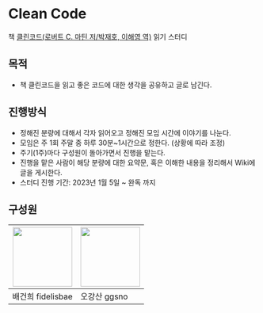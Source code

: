 # Clean Code
책 [클린코드(로버트 C. 마틴 저/박재호, 이해영 역)](http://www.yes24.com/Product/Goods/11681152) 읽기 스터디

## 목적
  - 책 클린코드을 읽고 좋은 코드에 대한 생각을 공유하고 글로 남긴다.
  
## 진행방식
  - 정해진 분량에 대해서 각자 읽어오고 정해진 모임 시간에 이야기를 나눈다.
  - 모임은 주 1회 주말 중 하루 30분~1시간으로 정한다. (상황에 따라 조정)
  - 주기(1주)마다 구성원이 돌아가면서 진행을 맡는다.
  - 진행을 맡은 사람이 해당 분량에 대한 요약문, 혹은 이해한 내용을 정리해서 Wiki에 글을 게시한다.
  - 스터디 진행 기간: 2023년 1월 5일 ~ 완독 까지
 
## 구성원
| [<img src="https://avatars.githubusercontent.com/u/104837639?v=4" width="120px" /> ](https://www.github.com/fidelisbae) | [<img src="https://avatars.githubusercontent.com/u/46833758?v=4" width="120px" /> ](https://www.github.com/ggsno) |
|---|---|
|배건희 fidelisbae|오강산 ggsno|
